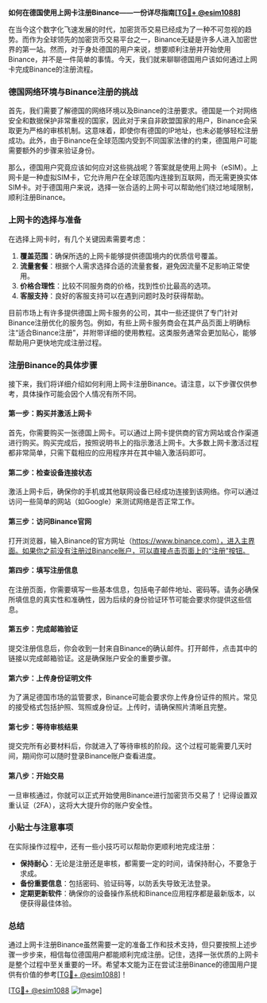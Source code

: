 **如何在德国使用上网卡注册Binance——一份详尽指南[[TG💪+ @esim1088](https://t.me/s/esim1088)]**

在当今这个数字化飞速发展的时代，加密货币交易已经成为了一种不可忽视的趋势。而作为全球领先的加密货币交易平台之一，Binance无疑是许多人进入加密世界的第一站。然而，对于身处德国的用户来说，想要顺利注册并开始使用Binance，并不是一件简单的事情。今天，我们就来聊聊德国用户该如何通过上网卡完成Binance的注册流程。

### 德国网络环境与Binance注册的挑战

首先，我们需要了解德国的网络环境以及Binance的注册要求。德国是一个对网络安全和数据保护非常重视的国家，因此对于来自非欧盟国家的用户，Binance会采取更为严格的审核机制。这意味着，即使你有德国的IP地址，也未必能够轻松注册成功。此外，由于Binance在全球范围内受到不同国家法律的约束，德国用户可能需要额外的步骤来验证身份。

那么，德国用户究竟应该如何应对这些挑战呢？答案就是使用上网卡（eSIM）。上网卡是一种虚拟SIM卡，它允许用户在全球范围内连接到互联网，而无需更换实体SIM卡。对于德国用户来说，选择一张合适的上网卡可以帮助他们绕过地域限制，顺利注册Binance。

### 上网卡的选择与准备

在选择上网卡时，有几个关键因素需要考虑：

1. **覆盖范围**：确保所选的上网卡能够提供德国境内的优质信号覆盖。
2. **流量套餐**：根据个人需求选择合适的流量套餐，避免因流量不足影响正常使用。
3. **价格合理性**：比较不同服务商的价格，找到性价比最高的选项。
4. **客服支持**：良好的客服支持可以在遇到问题时及时获得帮助。

目前市场上有许多提供德国上网卡服务的公司，其中一些还提供了专门针对Binance注册优化的服务包。例如，有些上网卡服务商会在其产品页面上明确标注“适合Binance注册”，并附带详细的使用教程。这类服务通常会更加贴心，能够帮助用户更快地完成注册过程。

### 注册Binance的具体步骤

接下来，我们将详细介绍如何利用上网卡注册Binance。请注意，以下步骤仅供参考，具体操作可能会因个人情况有所不同。

#### 第一步：购买并激活上网卡

首先，你需要购买一张德国上网卡。可以通过上网卡提供商的官方网站或合作渠道进行购买。购买完成后，按照说明书上的指示激活上网卡。大多数上网卡激活过程都非常简单，只需下载相应的应用程序并在其中输入激活码即可。

#### 第二步：检查设备连接状态

激活上网卡后，确保你的手机或其他联网设备已经成功连接到该网络。你可以通过访问一些简单的网站（如Google）来测试网络是否正常工作。

#### 第三步：访问Binance官网

打开浏览器，输入Binance的官方网址（https://www.binance.com），进入主界面。如果你之前没有注册过Binance账户，可以直接点击页面上的“注册”按钮。

#### 第四步：填写注册信息

在注册页面，你需要填写一些基本信息，包括电子邮件地址、密码等。请务必确保所填信息的真实性和准确性，因为后续的身份验证环节可能会要求你提供这些信息。

#### 第五步：完成邮箱验证

提交注册信息后，你会收到一封来自Binance的确认邮件。打开邮件，点击其中的链接以完成邮箱验证。这是确保账户安全的重要步骤。

#### 第六步：上传身份证明文件

为了满足德国市场的监管要求，Binance可能会要求你上传身份证件的照片。常见的接受格式包括护照、驾照或身份证。上传时，请确保照片清晰且完整。

#### 第七步：等待审核结果

提交完所有必要材料后，你就进入了等待审核的阶段。这个过程可能需要几天时间，期间你可以随时登录Binance账户查看进度。

#### 第八步：开始交易

一旦审核通过，你就可以正式开始使用Binance进行加密货币交易了！记得设置双重认证（2FA），这将大大提升你的账户安全性。

### 小贴士与注意事项

在实际操作过程中，还有一些小技巧可以帮助你更顺利地完成注册：

- **保持耐心**：无论是注册还是审核，都需要一定的时间，请保持耐心，不要急于求成。
- **备份重要信息**：包括密码、验证码等，以防丢失导致无法登录。
- **定期更新软件**：确保你的设备操作系统和Binance应用程序都是最新版本，以便获得最佳体验。

### 总结

通过上网卡注册Binance虽然需要一定的准备工作和技术支持，但只要按照上述步骤一步步来，相信每位德国用户都能顺利完成注册。记住，选择一张优质的上网卡是整个过程中至关重要的一环。希望本文能为正在尝试注册Binance的德国用户提供有价值的参考[[TG💪+ @esim1088](https://t.me/s/esim1088)]！

[[TG💪+ @esim1088](https://t.me/s/esim1088) ![Image](https://i.postimg.cc/4NQfJmqS/Snipaste-2025-05-13-00-14-12.png)]